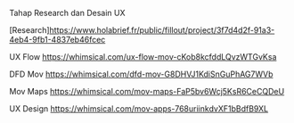 Tahap Research dan Desain UX

[Research]https://www.holabrief.fr/public/fillout/project/3f7d4d2f-91a3-4eb4-9fb1-4837eb46fcec

UX Flow
https://whimsical.com/ux-flow-mov-cKob8kcfddLQvzWTGvKsa

DFD Mov
https://whimsical.com/dfd-mov-G8DHVJ1KdiSnGuPhAG7WVb

Mov Maps
https://whimsical.com/mov-maps-FaP5bv6Wcj5KsR6CeCQDeU

UX Design
https://whimsical.com/mov-apps-768uriinkdvXF1bBdfB9XL
